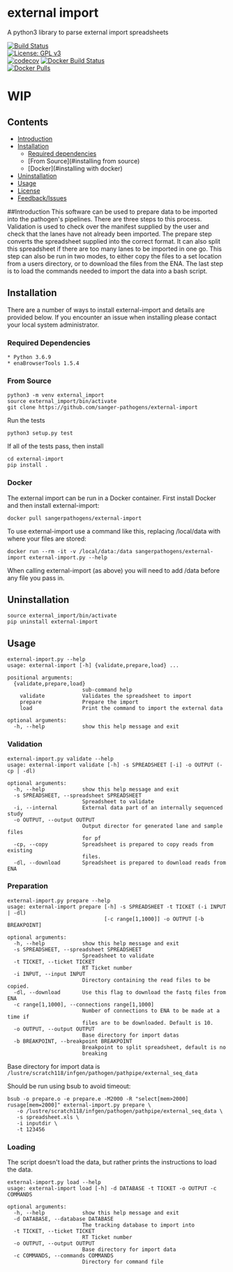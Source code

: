 # external import
A python3 library to parse external import spreadsheets

[![Build Status](https://travis-ci.org/sanger-pathogens/external-import.svg?branch=master)](https://travis-ci.org/sanger-pathogens/external-import)   
[![License: GPL v3](https://img.shields.io/badge/License-GPL%20v3-brightgreen.svg)](https://github.com/sanger-pathogens/external-import/blob/master/LICENSE)   
[![codecov](https://codecov.io/gh/sanger-pathogens/external-import/branch/master/graph/badge.svg)](https://codecov.io/gh/sanger-pathogens/external-import) 
[![Docker Build Status](https://img.shields.io/docker/cloud/build/sangerpathogens/external-import.svg)](https://hub.docker.com/r/sangerpathogens/external-import)  
[![Docker Pulls](https://img.shields.io/docker/pulls/sangerpathogens/external-import.svg)](https://hub.docker.com/r/sangerpathogens/external-import)  

# WIP
## Contents
  * [Introduction](#introduction)
  * [Installation](#installation)
    * [Required dependencies](#required-dependencies)
    * [From Source](#installing from source)
    * [Docker](#installing with docker)
  * [Uninstallation](#from-source)
  * [Usage](#usage)
  * [License](#license)
  * [Feedback/Issues](#feedbackissues)


##Introduction
This software can be used to prepare data to be imported into the pathogen's pipelines. There are three steps to this process. 
Validation is used to check over the manifest supplied by the user and check that the lanes have not already been imported. 
The prepare step converts the spreadsheet supplied into the correct format. It can also split this spreadsheet if there are 
too many lanes to be imported in one go. This step can also be run in two modes, to either copy the files to a set location 
from a users directory, or to download the files from the ENA. The last step is to load the commands needed to import the data 
into a bash script.  

## Installation
There are a number of ways to install external-import and details are provided below. If you encounter an issue when installing <software name> please contact your local system administrator.
### Required Dependencies 
    * Python 3.6.9
    * enaBrowserTools 1.5.4

### From Source
```
python3 -m venv external_import
source external_import/bin/activate
git clone https://github.com/sanger-pathogens/external-import
```
Run the tests 
```
python3 setup.py test
```
If all of the tests pass, then install 
```
cd external-import
pip install .
```

### Docker
The external import can be run in a Docker container. First install Docker 
and then install external-import:

    docker pull sangerpathogens/external-import

To use external-import use a command like this, replacing /local/data with where your files are stored:

    docker run --rm -it -v /local/data:/data sangerpathogens/external-import external-import.py --help

When calling external-import (as above) you will need to add /data before any file you pass in.

## Uninstallation
```
source external_import/bin/activate
pip uninstall external-import
```

## Usage
```
external-import.py --help
usage: external-import [-h] {validate,prepare,load} ...

positional arguments:
  {validate,prepare,load}
                        sub-command help
    validate            Validates the spreadsheet to import
    prepare             Prepare the import
    load                Print the command to import the external data

optional arguments:
  -h, --help            show this help message and exit
```

### Validation
```
external-import.py validate --help
usage: external-import validate [-h] -s SPREADSHEET [-i] -o OUTPUT (-cp | -dl)

optional arguments:
  -h, --help            show this help message and exit
  -s SPREADSHEET, --spreadsheet SPREADSHEET
                        Spreadsheet to validate
  -i, --internal        External data part of an internally sequenced study
  -o OUTPUT, --output OUTPUT
                        Output director for generated lane and sample files
                        for pf
  -cp, --copy           Spreadsheet is prepared to copy reads from existing
                        files.
  -dl, --download       Spreadsheet is prepared to download reads from ENA
```

### Preparation
```
external-import.py prepare --help
usage: external-import prepare [-h] -s SPREADSHEET -t TICKET (-i INPUT | -dl)
                               [-c range[1,1000]] -o OUTPUT [-b BREAKPOINT]

optional arguments:
  -h, --help            show this help message and exit
  -s SPREADSHEET, --spreadsheet SPREADSHEET
                        Spreadsheet to validate
  -t TICKET, --ticket TICKET
                        RT Ticket number
  -i INPUT, --input INPUT
                        Directory containing the read files to be copied.
  -dl, --download       Use this flag to download the fastq files from ENA
  -c range[1,1000], --connections range[1,1000]
                        Number of connections to ENA to be made at a time if
                        files are to be downloaded. Default is 10.
  -o OUTPUT, --output OUTPUT
                        Base directory for import datas
  -b BREAKPOINT, --breakpoint BREAKPOINT
                        Breakpoint to split spreadsheet, default is no
                        breaking

```
Base directory for import data is ```/lustre/scratch118/infgen/pathogen/pathpipe/external_seq_data```

Should be run using bsub to avoid timeout:
```
bsub -o prepare.o -e prepare.e -M2000 -R "select[mem>2000] rusage[mem=2000]" external-import.py prepare \
   -o /lustre/scratch118/infgen/pathogen/pathpipe/external_seq_data \
   -s spreadsheet.xls \
   -i inputdir \
   -t 123456 
```

### Loading
The script doesn't load the data, but rather prints the instructions to load the data.
```
external-import.py load --help
usage: external-import load [-h] -d DATABASE -t TICKET -o OUTPUT -c COMMANDS

optional arguments:
  -h, --help            show this help message and exit
  -d DATABASE, --database DATABASE
                        The tracking database to import into
  -t TICKET, --ticket TICKET
                        RT Ticket number
  -o OUTPUT, --output OUTPUT
                        Base directory for import data
  -c COMMANDS, --commands COMMANDS
                        Directory for command file
```
<!--
## License
<software name> is free software, licensed under [<license>](link_to_license_file_on_github).

## Feedback/Issues
Please report any issues to the [issues page](link_to_github_issues_page) or email path-help@sanger.ac.uk <or appropriate tool email list e.g. iva@sanger.ac.uk>.

## Citation
If you use this software please cite:
<Insert citation (journal publication, bioarxiv, JOSS or github repo)>

Also include any additional references that should be cited.

## Further Information (optional)
For more information on this software see:
* [Software Web page](link_to_web_page)
* [Jupyter notebook tutorial](https://github.com/sanger-pathogens/pathogen-informatics-training)
-->
